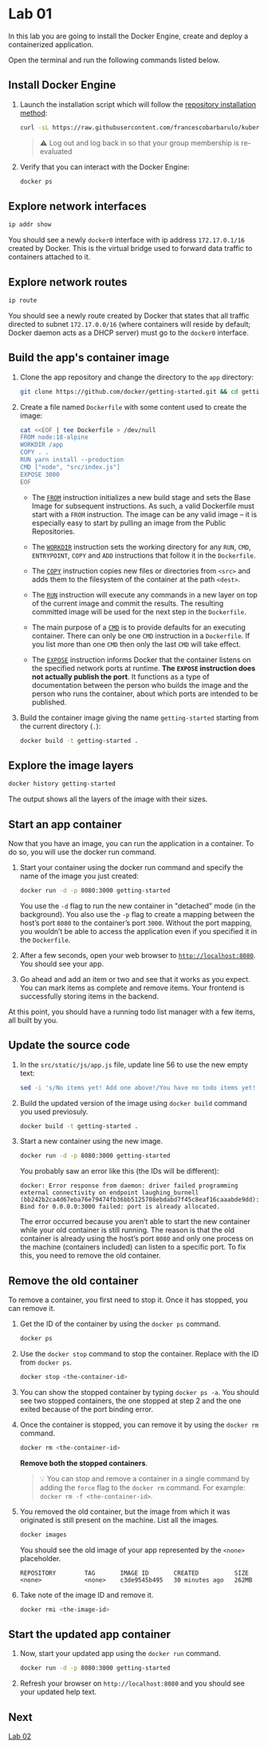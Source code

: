 # Lab 01

In this lab you are going to install the Docker Engine, create and deploy a containerized application.

Open the terminal and run the following commands listed below.

## Install Docker Engine

1. Launch the installation script which will follow the [repository installation method](https://docs.docker.com/engine/install/ubuntu/#install-using-the-repository):

    ```sh
    curl -sL https://raw.githubusercontent.com/francescobarbarulo/kubernetes-starter-pack/main/scripts/docker-install.sh | sh
    ```

    > ⚠️ Log out and log back in so that your group membership is re-evaluated

2. Verify that you can interact with the Docker Engine:

    ```sh
    docker ps
    ```

## Explore network interfaces

```sh
ip addr show
```

You should see a newly `docker0` interface with ip address `172.17.0.1/16` created by Docker. This is the virtual bridge used to forward data traffic to containers attached to it.

## Explore network routes

```sh
ip route
```

You should see a newly route created by Docker that states that all traffic directed to subnet `172.17.0.0/16` (where containers will reside by default; Docker daemon acts as a DHCP server) must go to the `docker0` interface.

## Build the app's container image

1. Clone the app repository and change the directory to the `app` directory:

    ```sh
    git clone https://github.com/docker/getting-started.git && cd getting-started/app
    ```

2. Create a file named `Dockerfile` with some content used to create the image:

    ```sh
    cat <<EOF | tee Dockerfile > /dev/null
    FROM node:18-alpine
    WORKDIR /app
    COPY . .
    RUN yarn install --production
    CMD ["node", "src/index.js"]
    EXPOSE 3000
    EOF
    ```

    * The [`FROM`](https://docs.docker.com/engine/reference/builder/#from) instruction initializes a new build stage and sets the Base Image for subsequent instructions. As such, a valid Dockerfile must start with a `FROM` instruction. The image can be any valid image – it is especially easy to start by pulling an image from the Public Repositories.

    * The [`WORKDIR`](https://docs.docker.com/engine/reference/builder/#workdir) instruction sets the working directory for any `RUN`, `CMD`, `ENTRYPOINT`, `COPY` and `ADD` instructions that follow it in the `Dockerfile`.

    * The [`COPY`](https://docs.docker.com/engine/reference/builder/#copy) instruction copies new files or directories from `<src>` and adds them to the filesystem of the container at the path `<dest>`.

    * The [`RUN`](https://docs.docker.com/engine/reference/builder/#run) instruction will execute any commands in a new layer on top of the current image and commit the results. The resulting committed image will be used for the next step in the `Dockerfile`.

    * The main purpose of a [`CMD`](https://docs.docker.com/engine/reference/builder/#cmd) is to provide defaults for an executing container. There can only be one `CMD` instruction in a `Dockerfile`. If you list more than one `CMD` then only the last `CMD` will take effect.
    
    * The [`EXPOSE`](https://docs.docker.com/engine/reference/builder/#expose) instruction informs Docker that the container listens on the specified network ports at runtime. __The `EXPOSE` instruction does not actually publish the port__. It functions as a type of documentation between the person who builds the image and the person who runs the container, about which ports are intended to be published.

3. Build the container image giving the name `getting-started` starting from the current directory (`.`):

    ```sh
    docker build -t getting-started .
    ```

## Explore the image layers

```sh
docker history getting-started
```

The output shows all the layers of the image with their sizes.

## Start an app container

Now that you have an image, you can run the application in a container. To do so, you will use the docker run command.

1. Start your container using the docker run command and specify the name of the image you just created:

    ```sh
    docker run -d -p 8080:3000 getting-started
    ```

    You use the `-d` flag to run the new container in "detached" mode (in the background). You also use the `-p` flag to create a mapping between the host’s port `8080` to the container’s port `3000`. Without the port mapping, you wouldn’t be able to access the application even if you specified it in the `Dockerfile`.

2. After a few seconds, open your web browser to [`http://localhost:8080`](http://localhost:8080). You should see your app.

3. Go ahead and add an item or two and see that it works as you expect. You can mark items as complete and remove items. Your frontend is successfully storing items in the backend.

At this point, you should have a running todo list manager with a few items, all built by you.

## Update the source code

1. In the `src/static/js/app.js` file, update line 56 to use the new empty text:

    ```sh
    sed -i 's/No items yet! Add one above!/You have no todo items yet! Add one above!/' src/static/js/app.js
    ```

2. Build the updated version of the image using `docker build` command you used previosuly.

    ```sh
    docker build -t getting-started .
    ```

3. Start a new container using the new image.

    ```sh
    docker run -d -p 8080:3000 getting-started
    ```

    You probably saw an error like this (the IDs will be different):

    ```plaintext
    docker: Error response from daemon: driver failed programming external connectivity on endpoint laughing_burnell 
    (bb242b2ca4d67eba76e79474fb36bb5125708ebdabd7f45c8eaf16caaabde9dd): Bind for 0.0.0.0:3000 failed: port is already allocated.
    ```

    The error occurred because you aren’t able to start the new container while your old container is still running. The reason is that the old container is already using the host’s port `8080` and only one process on the machine (containers included) can listen to a specific port. To fix this, you need to remove the old container.

## Remove the old container

To remove a container, you first need to stop it. Once it has stopped, you can remove it.

1. Get the ID of the container by using the `docker ps` command.

    ```sh
    docker ps
    ```

2. Use the `docker stop` command to stop the container. Replace <the-container-id> with the ID from `docker ps`.

    ```sh
    docker stop <the-container-id>
    ```

3. You can show the stopped container by typing `docker ps -a`. You should see two stopped containers, the one stopped at step 2 and the one exited because of the port binding error.

4. Once the container is stopped, you can remove it by using the `docker rm` command.

    ```sh
    docker rm <the-container-id>
    ```

    **Remove both the stopped containers**.

    > 💡 You can stop and remove a container in a single command by adding the `force` flag to the `docker rm` command. For example: `docker rm -f <the-container-id>`.

5. You removed the old container, but the image from which it was originated is still present on the machine. List all the images. 

    ```sh
    docker images
    ```

    You should see the old image of your app represented by the `<none>` placeholder.

    ```plaintext
    REPOSITORY        TAG       IMAGE ID       CREATED          SIZE
    <none>            <none>    c3de9545b495   30 minutes ago   262MB
    ```

6. Take note of the image ID and remove it.

    ```sh
    docker rmi <the-image-id>
    ```

## Start the updated app container

1. Now, start your updated app using the `docker run` command.

    ```sh
    docker run -d -p 8080:3000 getting-started
    ```

2. Refresh your browser on `http://localhost:8080` and you should see your updated help text.

## Next

[Lab 02](./lab02.md)